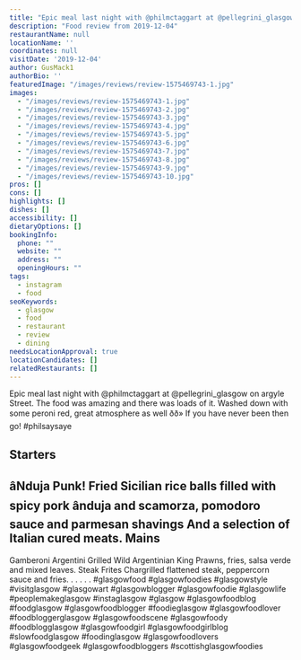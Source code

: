 ```yaml
---
title: "Epic meal last night with @philmctaggart at @pellegrini_glasgow on argyle Street."
description: "Food review from 2019-12-04"
restaurantName: null
locationName: ''
coordinates: null
visitDate: '2019-12-04'
author: GusMack1
authorBio: ''
featuredImage: "/images/reviews/review-1575469743-1.jpg"
images:
  - "/images/reviews/review-1575469743-1.jpg"
  - "/images/reviews/review-1575469743-2.jpg"
  - "/images/reviews/review-1575469743-3.jpg"
  - "/images/reviews/review-1575469743-4.jpg"
  - "/images/reviews/review-1575469743-5.jpg"
  - "/images/reviews/review-1575469743-6.jpg"
  - "/images/reviews/review-1575469743-7.jpg"
  - "/images/reviews/review-1575469743-8.jpg"
  - "/images/reviews/review-1575469743-9.jpg"
  - "/images/reviews/review-1575469743-10.jpg"
pros: []
cons: []
highlights: []
dishes: []
accessibility: []
dietaryOptions: []
bookingInfo:
  phone: ""
  website: ""
  address: ""
  openingHours: ""
tags:
  - instagram
  - food
seoKeywords:
  - glasgow
  - food
  - restaurant
  - review
  - dining
needsLocationApproval: true
locationCandidates: []
relatedRestaurants: []
---
```


Epic meal last night with @philmctaggart at @pellegrini_glasgow on argyle Street. The food was amazing and there was loads of it. Washed down with some peroni red, great atmosphere as well ðð» If you have never been then go! #philsaysaye

Starters
----------------
âNduja Punk!
Fried Sicilian rice balls filled with spicy pork ânduja and scamorza, pomodoro sauce and parmesan shavings
And a selection of Italian cured meats. 
Mains
--------------
Gamberoni Argentini
Grilled Wild Argentinian King Prawns, fries, salsa verde and mixed leaves. 
Steak Frites
Chargrilled flattened steak, peppercorn sauce and fries. .
.
.
.
.
#glasgowfood #glasgowfoodies #glasgowstyle #visitglasgow #glasgowart #glasgowblogger #glasgowfoodie #glasgowlife #peoplemakeglasgow #instaglasgow #glasgow #glasgowfoodblog #foodglasgow #glasgowfoodblogger #foodieglasgow #glasgowfoodlover #foodbloggerglasgow #glasgowfoodscene #glasgowfoody #foodblogglasgow #glasgowfoodgirl #glasgowfoodgirlblog #slowfoodglasgow #foodinglasgow #glasgowfoodlovers #glasgowfoodgeek #glasgowfoodbloggers #scottishglasgowfoodies